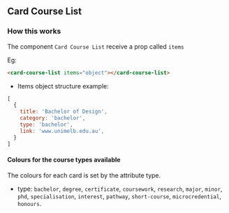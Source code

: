 ## Card Course List

### How this works

The component `Card Course List` receive a prop called `items`

Eg:

```html
<card-course-list items="object"></card-course-list>
```

- Items object structure  example:

```js
[
  {
    title: 'Bachelor of Design',
    category: 'bachelor',
    type: 'bachelor',
    link: 'www.unimelb.edu.au',
  }
]
```

#### Colours for the course types available

The colours for each card is set by the attribute type.

- type: `bachelor`, `degree`, `certificate`, `coursework`, `research`, `major`, `minor`, `phd`, `specialisation`, `interest`, `pathway`, `short-course`, `microcredential`, `honours`.
